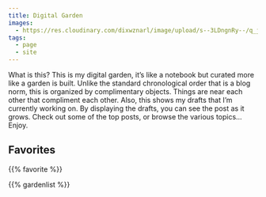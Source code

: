 ```yaml
---
title: Digital Garden
images: 
  - https://res.cloudinary.com/dixwznarl/image/upload/s--3LDngnRy--/q_jpegmini/bluebonnets.jpg
tags:
  - page
  - site
---
```


What is this? This is my digital garden, it’s like a notebook but curated more like a garden is built. Unlike the standard chronological order that is a blog norm, this is organized by complimentary objects. Things are near each other that compliment each other. Also, this shows my drafts that I’m currently working on. By displaying the drafts, you can see the post as it grows. Check out some of the top posts, or browse the various topics…Enjoy.

## Favorites

{{% favorite %}}

{{% gardenlist %}}

